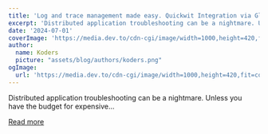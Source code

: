 ```yaml
---
title: 'Log and trace management made easy. Quickwit Integration via Glasskube'
excerpt: 'Distributed application troubleshooting can be a nightmare. Unless you have the budget for expensive...'
date: '2024-07-01'
coverImage: 'https://media.dev.to/cdn-cgi/image/width=1000,height=420,fit=cover,gravity=auto,format=auto/https%3A%2F%2Fdev-to-uploads.s3.amazonaws.com%2Fuploads%2Farticles%2Fj8wfiu06vxc4f5ylwqk2.png'
author:
  name: Koders
  picture: "assets/blog/authors/koders.png"
ogImage:
  url: 'https://media.dev.to/cdn-cgi/image/width=1000,height=420,fit=cover,gravity=auto,format=auto/https%3A%2F%2Fdev-to-uploads.s3.amazonaws.com%2Fuploads%2Farticles%2Fj8wfiu06vxc4f5ylwqk2.png'
---
```


Distributed application troubleshooting can be a nightmare. Unless you have the budget for expensive...

[Read more](https://dev.to/glasskube/log-and-trace-management-made-easy-quickwit-integration-via-glasskube-2hg2)

